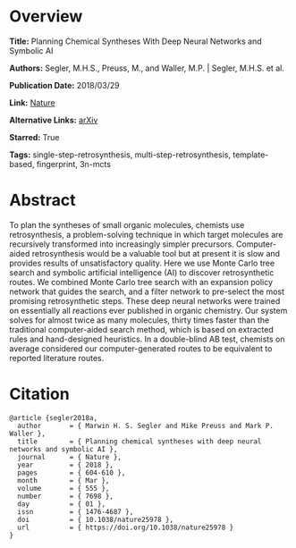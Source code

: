 # Overview
**Title:**
Planning Chemical Syntheses With Deep Neural Networks and Symbolic AI

**Authors:**
Segler, M.H.S., Preuss, M., and Waller, M.P. |
Segler, M.H.S. et al.

**Publication Date:**
2018/03/29

**Link:**
[Nature](https://www.nature.com/articles/nature25978)

**Alternative Links:**
[arXiv](https://arxiv.org/abs/1708.04202)

**Starred:**
True

**Tags:**
single-step-retrosynthesis, multi-step-retrosynthesis, template-based, fingerprint, 3n-mcts


# Abstract
To plan the syntheses of small organic molecules, chemists use retrosynthesis, a problem-solving technique in which target molecules are recursively transformed into increasingly simpler precursors.
Computer-aided retrosynthesis would be a valuable tool but at present it is slow and provides results of unsatisfactory quality.
Here we use Monte Carlo tree search and symbolic artificial intelligence (AI) to discover retrosynthetic routes.
We combined Monte Carlo tree search with an expansion policy network that guides the search, and a filter network to pre-select the most promising retrosynthetic steps.
These deep neural networks were trained on essentially all reactions ever published in organic chemistry.
Our system solves for almost twice as many molecules, thirty times faster than the traditional computer-aided search method, which is based on extracted rules and hand-designed heuristics.
In a double-blind AB test, chemists on average considered our computer-generated routes to be equivalent to reported literature routes.


# Citation
```
@article {segler2018a,
  author       = { Marwin H. S. Segler and Mike Preuss and Mark P. Waller },
  title        = { Planning chemical syntheses with deep neural networks and symbolic AI },
  journal      = { Nature },
  year         = { 2018 },
  pages        = { 604-610 },
  month        = { Mar },
  volume       = { 555 },
  number       = { 7698 },
  day          = { 01 },
  issn         = { 1476-4687 },
  doi          = { 10.1038/nature25978 },
  url          = { https://doi.org/10.1038/nature25978 }
}
```
